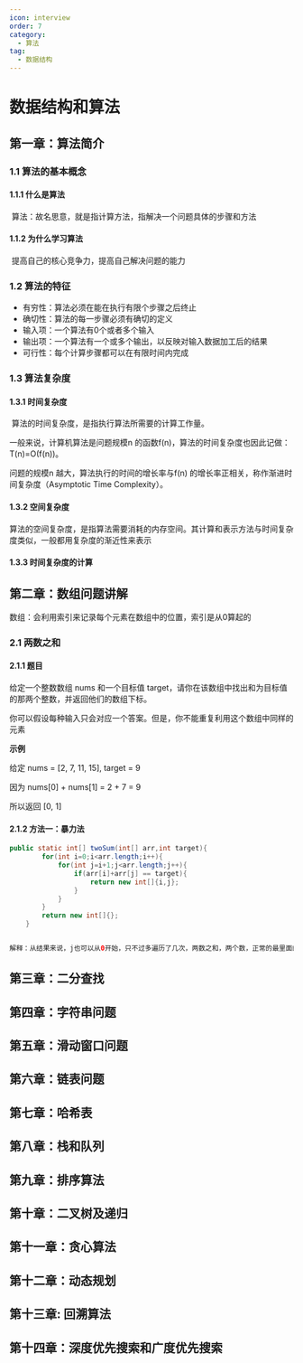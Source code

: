 ```yaml
---
icon: interview
order: 7
category:
  - 算法
tag:
  - 数据结构
---
```


# 数据结构和算法

## 第一章：算法简介

### 1.1 算法的基本概念

#### 1.1.1 什么是算法

​	算法：故名思意，就是指计算方法，指解决一个问题具体的步骤和方法

#### 1.1.2 为什么学习算法

​	提高自己的核心竞争力，提高自己解决问题的能力

### 1.2 算法的特征

- 有穷性：算法必须在能在执行有限个步骤之后终止
- 确切性：算法的每一步骤必须有确切的定义
- 输入项：一个算法有0个或者多个输入
- 输出项：一个算法有一个或多个输出，以反映对输入数据加工后的结果
- 可行性：每个计算步骤都可以在有限时间内完成

### 1.3 算法复杂度

#### 1.3.1 时间复杂度

​	算法的时间复杂度，是指执行算法所需要的计算工作量。

一般来说，计算机算法是问题规模n 的函数f(n)，算法的时间复杂度也因此记做：T(n)=Ο(f(n))。

问题的规模n 越大，算法执行的时间的增长率与f(n) 的增长率正相关，称作渐进时间复杂度（Asymptotic Time Complexity）。

#### 1.3.2 空间复杂度

 算法的空间复杂度，是指算法需要消耗的内存空间。其计算和表示方法与时间复杂度类似，一般都用复杂度的渐近性来表示



#### 1.3.3 时间复杂度的计算

  



## 第二章：数组问题讲解

 数组：会利用索引来记录每个元素在数组中的位置，索引是从0算起的

### 2.1 两数之和

#### 2.1.1 题目

给定一个整数数组 nums 和一个目标值 target，请你在该数组中找出和为目标值的那两个整数，并返回他们的数组下标。

你可以假设每种输入只会对应一个答案。但是，你不能重复利用这个数组中同样的元素

**示例**

给定 nums = [2, 7, 11, 15], target = 9

因为 nums[0] + nums[1] = 2 + 7 = 9

所以返回 [0, 1]



#### 2.1.2 方法一：暴力法

```java
public static int[] twoSum(int[] arr,int target){
        for(int i=0;i<arr.length;i++){
            for(int j=i+1;j<arr.length;j++){
                if(arr[i]+arr[j] == target){
                    return new int[]{i,j};
                }
            }
        }
        return new int[]{};
    }


解释：从结果来说，j也可以从0开始，只不过多遍历了几次，两数之和，两个数，正常的最里面的for循环从第一个数的后面开始
```







## 第三章：二分查找

## 第四章：字符串问题

## 第五章：滑动窗口问题

## 第六章：链表问题

## 第七章：哈希表

## 第八章：栈和队列

## 第九章：排序算法

## 第十章：二叉树及递归

## 第十一章：贪心算法

## 第十二章：动态规划

## 第十三章: 回溯算法

## 第十四章：深度优先搜索和广度优先搜索

